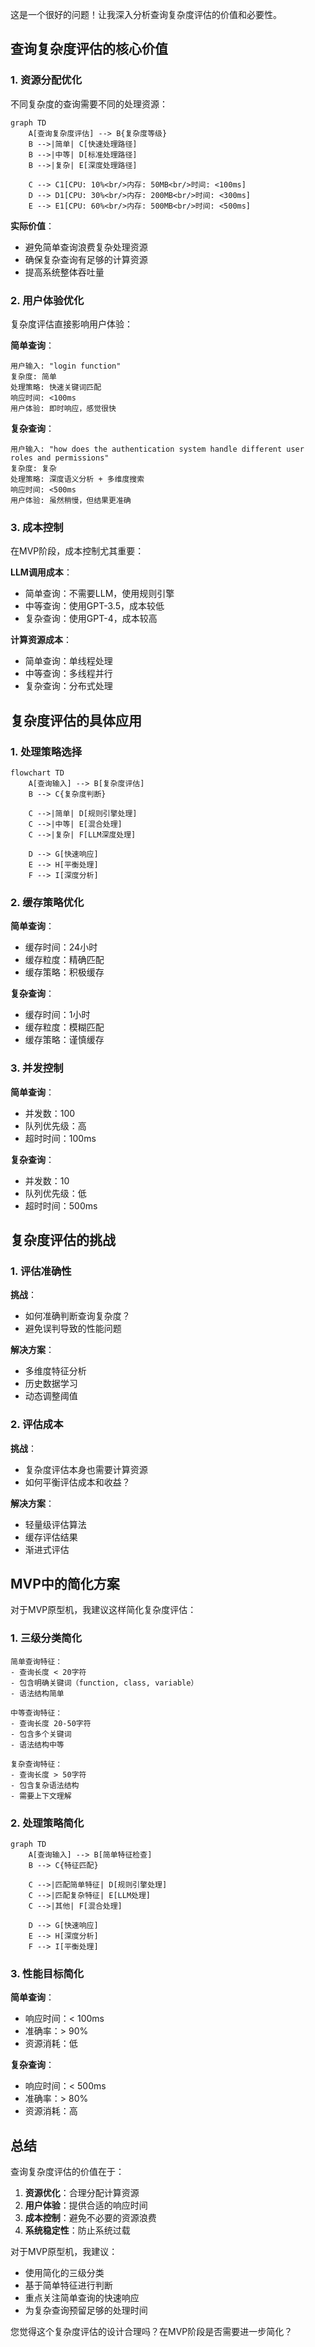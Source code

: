 这是一个很好的问题！让我深入分析查询复杂度评估的价值和必要性。

## 查询复杂度评估的核心价值

### 1. **资源分配优化**

不同复杂度的查询需要不同的处理资源：

```mermaid
graph TD
    A[查询复杂度评估] --> B{复杂度等级}
    B -->|简单| C[快速处理路径]
    B -->|中等| D[标准处理路径]
    B -->|复杂| E[深度处理路径]
    
    C --> C1[CPU: 10%<br/>内存: 50MB<br/>时间: <100ms]
    D --> D1[CPU: 30%<br/>内存: 200MB<br/>时间: <300ms]
    E --> E1[CPU: 60%<br/>内存: 500MB<br/>时间: <500ms]
```

**实际价值**：
- 避免简单查询浪费复杂处理资源
- 确保复杂查询有足够的计算资源
- 提高系统整体吞吐量

### 2. **用户体验优化**

复杂度评估直接影响用户体验：

**简单查询**：
```
用户输入: "login function"
复杂度: 简单
处理策略: 快速关键词匹配
响应时间: <100ms
用户体验: 即时响应，感觉很快
```

**复杂查询**：
```
用户输入: "how does the authentication system handle different user roles and permissions"
复杂度: 复杂
处理策略: 深度语义分析 + 多维度搜索
响应时间: <500ms
用户体验: 虽然稍慢，但结果更准确
```

### 3. **成本控制**

在MVP阶段，成本控制尤其重要：

**LLM调用成本**：
- 简单查询：不需要LLM，使用规则引擎
- 中等查询：使用GPT-3.5，成本较低
- 复杂查询：使用GPT-4，成本较高

**计算资源成本**：
- 简单查询：单线程处理
- 中等查询：多线程并行
- 复杂查询：分布式处理

## 复杂度评估的具体应用

### 1. **处理策略选择**

```mermaid
flowchart TD
    A[查询输入] --> B[复杂度评估]
    B --> C{复杂度判断}
    
    C -->|简单| D[规则引擎处理]
    C -->|中等| E[混合处理]
    C -->|复杂| F[LLM深度处理]
    
    D --> G[快速响应]
    E --> H[平衡处理]
    F --> I[深度分析]
```

### 2. **缓存策略优化**

**简单查询**：
- 缓存时间：24小时
- 缓存粒度：精确匹配
- 缓存策略：积极缓存

**复杂查询**：
- 缓存时间：1小时
- 缓存粒度：模糊匹配
- 缓存策略：谨慎缓存

### 3. **并发控制**

**简单查询**：
- 并发数：100
- 队列优先级：高
- 超时时间：100ms

**复杂查询**：
- 并发数：10
- 队列优先级：低
- 超时时间：500ms

## 复杂度评估的挑战

### 1. **评估准确性**

**挑战**：
- 如何准确判断查询复杂度？
- 避免误判导致的性能问题

**解决方案**：
- 多维度特征分析
- 历史数据学习
- 动态调整阈值

### 2. **评估成本**

**挑战**：
- 复杂度评估本身也需要计算资源
- 如何平衡评估成本和收益？

**解决方案**：
- 轻量级评估算法
- 缓存评估结果
- 渐进式评估

## MVP中的简化方案

对于MVP原型机，我建议这样简化复杂度评估：

### 1. **三级分类简化**

```
简单查询特征：
- 查询长度 < 20字符
- 包含明确关键词（function, class, variable）
- 语法结构简单

中等查询特征：
- 查询长度 20-50字符
- 包含多个关键词
- 语法结构中等

复杂查询特征：
- 查询长度 > 50字符
- 包含复杂语法结构
- 需要上下文理解
```

### 2. **处理策略简化**

```mermaid
graph TD
    A[查询输入] --> B[简单特征检查]
    B --> C{特征匹配}
    
    C -->|匹配简单特征| D[规则引擎处理]
    C -->|匹配复杂特征| E[LLM处理]
    C -->|其他| F[混合处理]
    
    D --> G[快速响应]
    E --> H[深度分析]
    F --> I[平衡处理]
```

### 3. **性能目标简化**

**简单查询**：
- 响应时间：< 100ms
- 准确率：> 90%
- 资源消耗：低

**复杂查询**：
- 响应时间：< 500ms
- 准确率：> 80%
- 资源消耗：高

## 总结

查询复杂度评估的价值在于：

1. **资源优化**：合理分配计算资源
2. **用户体验**：提供合适的响应时间
3. **成本控制**：避免不必要的资源浪费
4. **系统稳定性**：防止系统过载

对于MVP原型机，我建议：
- 使用简化的三级分类
- 基于简单特征进行判断
- 重点关注简单查询的快速响应
- 为复杂查询预留足够的处理时间

您觉得这个复杂度评估的设计合理吗？在MVP阶段是否需要进一步简化？